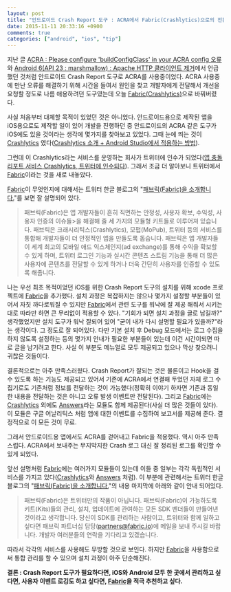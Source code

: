 ```yaml
---
layout: post
title: "안드로이드 Crash Report 도구 : ACRA에서 Fabric(Crashlytics)으로의 전환"
date: 2015-11-11 20:33:16 +0900
comments: true
categories: ["android", "ios", "tip"]
---
```

지난 글 [ACRA : Please configure 'buildConfigClass' in your ACRA config 오류](/2015/10/01/android-acra-please-configure-buildconfigclass-in-your-acra-config/)와 [Android 6(API 23 : marshmallow) : Apache HTTP 클라이언트 제거](/2015/09/25/android-6-apache-http-client-removal/)에서 언급했던 것처럼 안드로이드 Crash Report 도구로 ACRA를 사용중이었다.
ACRA 사용중에 만난 오류를 해결하기 위해 시간을 들여서 원인을 찾고 개발자에게 전달해서 개선을 요청할 정도로 나름 애용하려던 도구였는데 오늘 [Fabric(Crashlytics)](https://fabric.io)으로 바꿔버렸다.

사실 처음부터 대체할 목적이 있었던 것은 아니었다. 안드로이드용으로 제작된 앱을 iOS용으로도 제작할 일이 있어 개발을 진행하던 중 안드로이드의 ACRA 같은 도구가 iOS에도 있을 것이라는 생각에 몇가지를 찾아보고 있었다. 그때 눈에 띄는 것이 [Crashlytics](https://try.crashlytics.com/) 였다([Crashlytics 소개 + Android Studio에서 적용하는 방법](https://gist.github.com/rino0601/018c7f22aeb23cf2e2a0)).

그런데 이 Crashlytics라는 서비스를 운영하는 회사가 트위터에 인수가 되었다([앱 충돌 리포트 서비스 Crashlytics, 트위터에 인수되다](http://besuccess.com/2013/01/28496/)). 그래서 조금 더 알아보니 트위터에서 [Fabric](https://fabric.io)이라는 것을 새로 내놓았다.

[Fabric](https://fabric.io)이 무엇인지에 대해서는 트위터 한글 블로그의 "[패브릭(Fabric)을 소개합니다.](https://blog.twitter.com/ko/2014/introducing-fabric-kr)"를 보면 잘 설명되어 있다.

> 패브릭(Fabric)은 앱 개발자들이 흔히 직면하는 안정성, 사용자 확보, 수익성, 사용자 인증의 이슈들>을 해결해 줄 세 가지의 모듈형 키트들로 이루어져 있습니다. 패브릭은 크래시리틱스(Crashlytics), 모펍(MoPub), 트위터 등의 서비스를 통합해 개발자들이 더 안정적인 앱을 만들도록 돕습니다. 패브릭은 앱 개발자들이 세계 최고의 모바일 애드 익스체인지(ad exchange)를 통해 수익을 확보할 수 있게 하며, 트위터 로그인 기능과 실시간 콘텐츠 스트림 기능을 통해 더 많은 사용자에 콘텐츠를 전달할 수 있게 하거나 더욱 간단히 사용자를 인증할 수 있도록 해줍니다.

나는 우선 최초 목적이었던 iOS를 위한 Crash Report 도구의 설치를 위해 xcode 프로젝트에 [Fabric](https://fabric.io)을 추가했다. 설치 과정은 복잡하지는 않으나 몇가지 설정할 부분들이 있어서 자칫 까다로워질 수 있지만 [Fabric](https://fabric.io)에서 관련 도구를 워낙에 잘 제공 해줘서 시키는대로 따라만 하면 큰 무리없이 적용할 수 있다. "기회가 되면 설치 과정을 글로 남길까?" 생각했었지만 설치 도구가 워낙 잘되어 있어 "굳이 내가 다시 설명할 필요가 있을까?"라는 생각이다. 그 정도로 잘 되어있다. 다만 기본 설치 후 Debug 모드에서는 로그 수집을 하지 않도록 설정하는 등의 몇가지 안내가 필요한 부분들이 있는데 이건 시간이되면 따로 글을 남기려고 한다. 사실 이 부분도 메뉴얼로 모두 제공되고 있으나 막상 찾으려니 귀찮은 것들이다.

결론적으로는 아주 만족스러웠다. Crash Report가 잘되는 것은 물론이고 Hook을 걸 수 있도록 하는 기능도 제공되고 있어서 기존에 ACRA에서 연결해 두었던 자체 로그 수집기로도 기존처럼 정보를 전달하는 것이 가능했다(정확히 이야기 하자면 기존과 동일한 내용을 전달하는 것은 아니고 오류 발생 이벤트만 전달된다). 그리고 [Fabric](https://fabric.io)에는 [Crashlytics](https://try.crashlytics.com/) 외에도 [Answers](https://answers.io/)라는 모듈도 함께 제공된다(사실 더 많은 것들이 있다). 이 모듈은 구글 어날리틱스 처럼 앱에 대한 이벤트를 수집하여 보고서를 제공해 준다. 결정적으로 이 모든 것이 무료.

그래서 안드로이드용 앱에서도 ACRA를 걷어내고 Fabric을 적용했다. 역시 아주 만족스럽다. ACRA에서 보내주는 무지막지한 Crash 로그 대신 잘 정리된 로그를 확인할 수 있게 되었다.

앞선 설명처럼 [Fabric](https://fabric.io)에는 여러가지 모듈들이 있는데 이들 중 일부는 각각 독립적인 서비스를 가지고 있다([Crashlytics](https://try.crashlytics.com/)와 [Answers](https://answers.io/) 처럼). 이 부분에 관련해서는 트위터 한글 블로그의 "[패브릭(Fabric)을 소개합니다.](https://blog.twitter.com/ko/2014/introducing-fabric-kr)"의 내용 마지막에 아래와 같이 안내 되어있다.

> 패브릭(Fabric)은 트위터만의 작품이 아닙니다. 패브릭(Fabric)이 가능하도록 키트(Kits)들의 관리, 설치, 업데이트에 관여하는 모든 SDK 벤더들이 만들어낸 것이라고 생각합니다. 당신이 SDK를 관리하는 사람이고, 트위터와 함께 일하고 싶다면 패브릭 파트너십 담당(partners@fabric.io)에 메일을 보내 주시길 바랍니다. 개발자 여러분들의 연락을 기다리고 있겠습니다.

따라서 각각의 서비스를 사용해도 무방할 것으로 보인다. 하지만 [Fabric](https://fabric.io)을 사용함으로써 통합 관리를 할 수 있으며 설치 과정이 아주 단순해진다.

**결론 : Crash Report 도구가 필요하다면, iOS와 Android 모두 한 곳에서 관리하고 싶다면, 사용자 이벤트 로깅도 하고 싶다면, [Fabric](https://fabric.io)을 적극 추천하고 싶다.**
